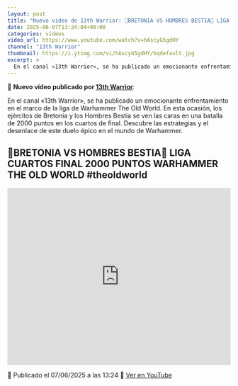 ```yaml
---
layout: post
title: "Nuevo vídeo de 13th Warrior: 🎲BRETONIA VS HOMBRES BESTIA🎲 LIGA CUARTOS FINAL 2000 PUNTOS WARHAMMER THE OLD WORLD #theoldworld"
date: 2025-06-07T13:24:04+00:00
categories: videos
video_url: https://www.youtube.com/watch?v=hAscyG5gdHY
channel: "13th Warrior"
thumbnail: https://i.ytimg.com/vi/hAscyG5gdHY/hqdefault.jpg
excerpt: >
  En el canal «13th Warrior», se ha publicado un emocionante enfrentamiento en el marco de la liga de Warhammer The Old World. En esta ocasión, los ejércitos de Bretonia y los Hombres Bestia se ven las caras en una batalla de 2000 puntos en los cuartos de final. Descubre las estrategias y el desenlace de este duelo épico en el mundo de Warhammer.
---
```


🎥 **Nuevo vídeo publicado por [13th Warrior](https://www.youtube.com/channel/UCYOhXS04iLg68Sro80yF_1w)**:

En el canal «13th Warrior», se ha publicado un emocionante enfrentamiento en el marco de la liga de Warhammer The Old World. En esta ocasión, los ejércitos de Bretonia y los Hombres Bestia se ven las caras en una batalla de 2000 puntos en los cuartos de final. Descubre las estrategias y el desenlace de este duelo épico en el mundo de Warhammer.

## 🎲BRETONIA VS HOMBRES BESTIA🎲 LIGA CUARTOS FINAL 2000 PUNTOS WARHAMMER THE OLD WORLD #theoldworld

<iframe width="100%" height="400" src="https://www.youtube.com/embed/hAscyG5gdHY" frameborder="0" allowfullscreen></iframe>

📅 Publicado el 07/06/2025 a las 13:24
🔗 [Ver en YouTube](https://www.youtube.com/watch?v=hAscyG5gdHY)

